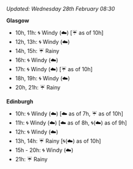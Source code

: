 *Updated: Wednesday 28th February 08:30*

**Glasgow**

* 10h, 11h: :cyclone: Windy (:cloud:) [:umbrella: as of 10h]
* 12h, 13h: :cyclone: Windy (:cloud:)
* 14h, 15h: :umbrella: Rainy
* 16h: :cyclone: Windy (:cloud:)
* 17h: :cyclone: Windy (:cloud:) [:umbrella: as of 10h]
* 18h, 19h: :cyclone: Windy (:cloud:)
* 20h, 21h: :umbrella: Rainy

**Edinburgh**

* 10h: :cyclone: Windy (:cloud:) [:cloud: as of 7h, :umbrella: as of 10h]
* 11h: :cyclone: Windy (:cloud:) [:cloud: as of 8h, :cyclone:(:cloud:) as of 9h]
* 12h: :cyclone: Windy (:cloud:)
* 13h, 14h: :umbrella: Rainy [:cyclone:(:cloud:) as of 10h]
* 15h - 20h: :cyclone: Windy (:cloud:)
* 21h: :umbrella: Rainy
